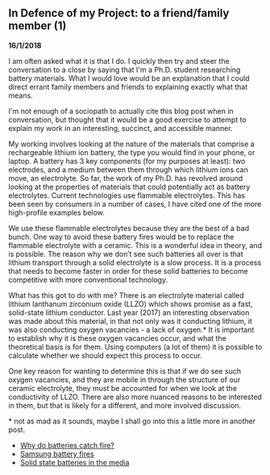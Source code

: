 ## In Defence of my Project: to a friend/family member (1)

**16/1/2018**

I am often asked what it is that I do. I quickly then try and steer the conversation to a close by saying that I'm a Ph.D. student researching battery materials. What I would love would be an explanation that I could direct errant family members and friends to explaining exactly what that means. 

I'm not enough of a sociopath to actually cite this blog post when in conversation, but thought that it would be a good exercise to attempt to explain my work in an interesting, succinct, and accessible manner.

My working involves looking at the nature of the materials that comprise a rechargeable lithium ion battery, the type you would find in your phone, or laptop. A battery has 3 key components (for my purposes at least): two electrodes, and a medium between them through which lithium ions can move, an electrolyte. So far, the work of my Ph.D. has revolved around looking at the properties of materials that could potentially act as battery electrolytes. Current technologies use flammable electrolytes. This has been seen by consumers in a number of cases, I have cited one of the more high-profile examples below. 

We use these flammable electrolytes because they are the best of a bad bunch. One way to avoid these battery fires would be to replace the flammable electrolyte with a ceramic. This is a wonderful idea in theory, and is possible. The reason why we don’t see such batteries all over is that lithium transport through a solid electrolyte is a slow process. It is a process that needs to become faster in order for these solid batteries to become competitive with more conventional technology.

What has this got to do with me? There is an electrolyte material called lithium lanthanum zirconium oxide (LLZO) which shows promise as a fast, solid-state lithium conductor. Last year (2017) an interesting observation was made about this material, in that not only was it conducting lithium, it was also conducting oxygen vacancies - a lack of oxygen.* It is important to establish why it is these oxygen vacancies occur, and what the theoretical basis is for them. Using computers (a lot of them) it is possible to calculate whether we should expect this process to occur. 

One key reason for wanting to determine this is that if we do see such oxygen vacancies, and they are mobile in through the structure of our ceramic electrolyte, they must be accounted for when we look at the conductivity of LLZO. There are also more nuanced reasons to be interested in them, but that is likely for a different, and more involved discussion.  

\* not as mad as it sounds, maybe I shall go into this a little more in another post.

* [Why do batteries catch fire?](https://computer.howstuffworks.com/dell-battery-fire.html)     
* [Samsung battery fires](http://www.bbc.co.uk/news/business-38714461)   
* [Solid state batteries in the media](https://www.economist.com/blogs/economist-explains/2017/10/economist-explains-6)  



